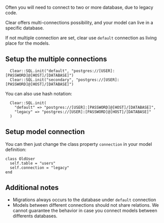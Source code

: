 Often you will need to connect to two or more database, due to legacy code.

Clear offers multi-connections possibility, and your model can live in a specific database.

If not multiple connection are set, clear use `default` connection as living place for the models.

## Setup the multiple connections

```crystal
  Clear::SQL.init("default", "postgres://[USER]:[PASSWORD]@[HOST]/[DATABASE]")
  Clear::SQL.init("secondary", "postgres://[USER]:[PASSWORD]@[HOST]/[DATABASE]")
```

You can also use hash notation:

```crystal
  Clear::SQL.init(
    "default" => "postgres://[USER]:[PASSWORD]@[HOST]/[DATABASE]",
    "legacy" => "postgres://[USER]:[PASSWORD]@[HOST]/[DATABASE]"
  )
```

## Setup model connection

You can then just change the class property `connection` in your model definition:

```crystal
class OldUser
  self.table = "users"
  self.connection = "legacy"
end
```

## Additional notes

- Migrations always occurs to the database under `default` connection
- Models between different connections should not share relations. We cannot guarantee the behavior in case you connect models between differents databases.